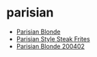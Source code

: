 # parisian

 * [Parisian Blonde](../../index/p/parisian-blonde-200402.json)
 * [Parisian Style Steak Frites](../../index/p/parisian-style-steak-frites.json)
 * [Parisian Blonde 200402](../../index/p/parisian-blonde-200402.json)
